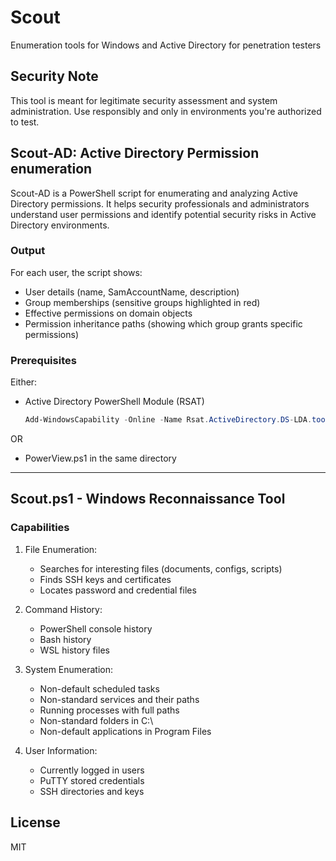 # Scout
Enumeration tools for Windows and Active Directory for penetration testers

## Security Note

This tool is meant for legitimate security assessment and system administration. Use responsibly and only in environments you're authorized to test.


## Scout-AD: Active Directory Permission enumeration

Scout-AD is a PowerShell script for enumerating and analyzing Active Directory permissions. It helps security professionals and administrators understand user permissions and identify potential security risks in Active Directory environments.

### Output

For each user, the script shows:
- User details (name, SamAccountName, description)
- Group memberships (sensitive groups highlighted in red)
- Effective permissions on domain objects
- Permission inheritance paths (showing which group grants specific permissions)


### Prerequisites

Either:
- Active Directory PowerShell Module (RSAT)
  ```powershell
  Add-WindowsCapability -Online -Name Rsat.ActiveDirectory.DS-LDA.tool~~~~0.0.1.0
  ```
OR
- PowerView.ps1 in the same directory


---

## Scout.ps1 - Windows Reconnaissance Tool
    
### Capabilities
1. File Enumeration:
    - Searches for interesting files (documents, configs, scripts)
    - Finds SSH keys and certificates
    - Locates password and credential files
    
2. Command History:
    - PowerShell console history
    - Bash history
    - WSL history files
    
3. System Enumeration:
    - Non-default scheduled tasks
    - Non-standard services and their paths
    - Running processes with full paths
    - Non-standard folders in C:\
    - Non-default applications in Program Files
    
4. User Information:
    - Currently logged in users
    - PuTTY stored credentials
    - SSH directories and keys


## License

MIT
